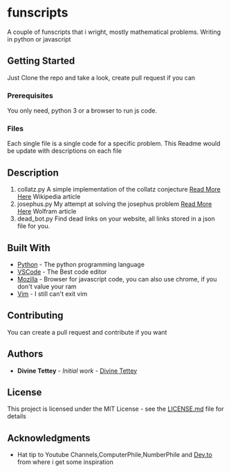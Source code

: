 # funscripts
A couple of funscripts that i wright, mostly mathematical problems. Writing in python or javascript

## Getting Started

Just Clone the repo and take a look, create  pull request if you can 

### Prerequisites

You only need, python 3 or a browser to run js code. 


### Files
Each single file is a single code for a specific problem.
This Readme would be update with descriptions on each file

## Description
1. collatz.py 
    A simple implementation of the collatz conjecture
    [Read More Here](https://en.wikipedia.org/wiki/Collatz_conjecture) Wikipedia article
2. josephus.py 
    My attempt at solving the josephus problem
    [Read More Here](http://mathworld.wolfram.com/JosephusProblem.html) Wolfram article
3. dead_bot.py 
    Find dead links on your website, all links stored in a json file for you. 
    

## Built With

* [Python](https://www.python.org/) - The python programming language
* [VSCode](https://code.visualstudio.com/) - The Best code editor
* [Mozilla](https://www.mozilla.org/en-US/) - Browser for javascript code, you can also use chrome, if you don't value your ram
* [Vim](https://www.vim.org/) - I still can't exit vim

## Contributing

You can create a pull request and contribute if you want



## Authors

* **Divine Tettey** - *Initial work* - [Divine Tettey](https://github.com/divinecodes)

## License

This project is licensed under the MIT License - see the [LICENSE.md](LICENSE.md) file for details

## Acknowledgments

* Hat tip to Youtube Channels,ComputerPhile,NumberPhile and [Dev.to](https://dev.to) from where i get some inspiration

